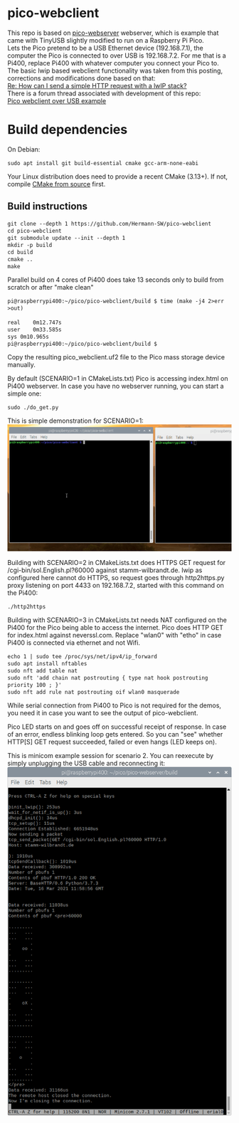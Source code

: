# pico-webclient

This repo is based on [pico-webserver](https://github.com/maxnet/pico-webserver) webserver, which is example that came with TinyUSB slightly modified to run on a Raspberry Pi Pico.  
Lets the Pico pretend to be a USB Ethernet device (192.168.7.1), the computer the Pico is connected to over USB is 192.168.7.2. For me that is a Pi400, replace Pi400 with whatever computer you connect your Pico to.  
The basic lwip based webclient functionality was taken from this posting, corrections and modifications done based on that:  
[Re: How can I send a simple HTTP request with a lwIP stack?](https://stackoverflow.com/a/28105889)  
There is a forum thread associated with development of this repo:  
[Pico webclient over USB example](https://www.raspberrypi.org/forums/viewtopic.php?f=145&t=306953)


# Build dependencies

On Debian:

```
sudo apt install git build-essential cmake gcc-arm-none-eabi
```

Your Linux distribution does need to provide a recent CMake (3.13+).
If not, compile [CMake from source](https://cmake.org/download/#latest) first.

## Build instructions

```
git clone --depth 1 https://github.com/Hermann-SW/pico-webclient
cd pico-webclient
git submodule update --init --depth 1
mkdir -p build
cd build
cmake ..
make
```

Parallel build on 4 cores of Pi400 does take 13 seconds only to build from scratch or after "make clean"

```
pi@raspberrypi400:~/pico/pico-webclient/build $ time (make -j4 2>err >out)

real	0m12.747s
user	0m33.585s
sys	0m10.965s
pi@raspberrypi400:~/pico/pico-webclient/build $ 
```

Copy the resulting pico_webclient.uf2 file to the Pico mass storage device manually.  

By default (SCENARIO=1 in CMakeLists.txt) Pico is accessing index.html on Pi400 webserver. In case you have no webserver running, you can start a simple one:
```
sudo ./do_get.py
```
This is simple demonstration for SCENARIO=1:  
![Peek_2021-03-16_22-00.gif](Peek_2021-03-16_22-00.gif)


Building with SCENARIO=2 in CMakeLists.txt does HTTPS GET request for /cgi-bin/sol.English.pl?60000 against stamm-wilbrandt.de. lwip as configured here cannot do HTTPS, so request goes through http2https.py proxy listening on port 4433 on 192.168.7.2, started with this command on the Pi400:
```
./http2https
```

Building with SCENARIO=3 in CMakeLists.txt needs NAT configured on the Pi400 for the Pico being able to access the internet. Pico does HTTP GET for index.html against neverssl.com. Replace "wlan0" with "etho" in case Pi400 is connected via ethernet and not Wifi.
```
echo 1 | sudo tee /proc/sys/net/ipv4/ip_forward
sudo apt install nftables
sudo nft add table nat
sudo nft 'add chain nat postrouting { type nat hook postrouting priority 100 ; }'
sudo nft add rule nat postrouting oif wlan0 masquerade
```


While serial connection from Pi400 to Pico is not required for the demos, you need it in case you want to see the output of pico-webclient.  

Pico LED starts on and goes off on successful receipt of response. In case of an error, endless blinking loop gets entered. So you can "see" whether HTTP[S] GET request succeeded, failed or even hangs (LED keeps on).

This is minicom example session for scenario 2. You can reexecute by simply unplugging the USB cable and reconnecting it:
![example of HTTPS GET internet request through http2https.py proxy](lwip.http_internet_http2https.png)
